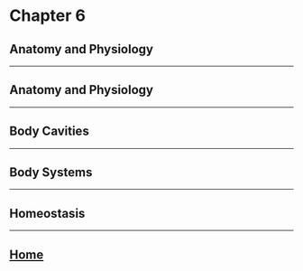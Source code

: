 # Chapter 6
## Anatomy and Physiology

---

## Anatomy and Physiology

---

## Body Cavities

---

## Body Systems

---

## Homeostasis

---

## [Home](./index.html)
